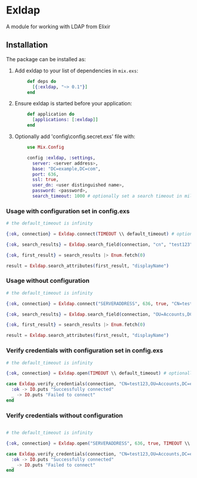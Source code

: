 # ExldapA module for working with LDAP from Elixir## InstallationThe package can be installed as:  1. Add exldap to your list of dependencies in `mix.exs`:```elixir        def deps do          [{:exldap, "~> 0.1"}]        end```  2. Ensure exldap is started before your application:```elixir        def application do          [applications: [:exldap]]        end```  3. Optionally add 'config\config.secret.exs' file with:```elixir        use Mix.Config        config :exldap, :settings,          server: <server address>,          base: "DC=example,DC=com",          port: 636,          ssl: true,          user_dn: <user distinguished name>,          password: <password>,          search_timeout: 1000 # optionally set a search timeout in milliseconds, default is infinity```### Usage with configuration set in config.exs```elixir# the default_timeout is infinity{:ok, connection} = Exldap.connect(TIMEOUT \\ default_timeout) # optionally set the maximum time in milliseconds that each server request may take{:ok, search_results} = Exldap.search_field(connection, "cn", "test123"){:ok, first_result} = search_results |> Enum.fetch(0)result = Exldap.search_attributes(first_result, "displayName")```### Usage without configuration```elixir# the default_timeout is infinity{:ok, connection} = Exldap.connect("SERVERADDRESS", 636, true, "CN=test123,OU=Accounts,DC=example,DC=com", "PASSWORD", TIMEOUT \\ default_timeout){:ok, search_results} = Exldap.search_field(connection, "OU=Accounts,DC=example,DC=com", "cn", "useraccount"){:ok, first_result} = search_results |> Enum.fetch(0)result = Exldap.search_attributes(first_result, "displayName")```### Verify credentials with configuration set in config.exs```elixir# the default_timeout is infinity{:ok, connection} = Exldap.open(TIMEOUT \\ default_timeout) # optionally set the maximum time in milliseconds that each server request may takecase Exldap.verify_credentials(connection, "CN=test123,OU=Accounts,DC=example,DC=com", "PASSWORD") do  :ok -> IO.puts "Successfully connected"  _ -> IO.puts "Failed to connect"end```### Verify credentials without configuration```elixir# the default_timeout is infinity{:ok, connection} = Exldap.open("SERVERADDRESS", 636, true, TIMEOUT \\ default_timeout)case Exldap.verify_credentials(connection, "CN=test123,OU=Accounts,DC=example,DC=com", "PASSWORD") do  :ok -> IO.puts "Successfully connected"  _ -> IO.puts "Failed to connect"end```